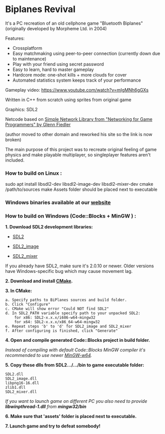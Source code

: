 # Biplanes Revival

It's a PC recreation of an old cellphone game "Bluetooth Biplanes"
(originally developed by Morpheme Ltd. in 2004)

Features:

  - Crossplatform
  - Easy matchmaking using peer-to-peer connection (currently down due to maintenance)
  - Play with your friend using secret password
  - Easy to learn, hard to master gameplay
  - Hardcore mode: one-shot kills + more clouds for cover
  - Automated statistics system keeps track of your performance

Gameplay video: https://www.youtube.com/watch?v=mIgMNh6gGXs

Written in C++ from scratch using sprites from original game

Graphics: SDL2

Netcode based on [Simple Network Library
from "Networking for Game Programmers" by Glenn Fiedler](http://www.gaffer.org/networking-for-game-programmers)

(author moved to other domain and reworked his site so the link is now broken)

The main purpose of this project was 
to recreate original feeling of game physics 
and make playable multiplayer, so singleplayer features aren't included.


### How to build on Linux : 

sudo apt install libsdl2-dev libsdl2-image-dev libsdl2-mixer-dev
cmake /path/to/sources
make
Assets folder should be placed next to executable


### Windows binaries available at our [website](https://regular-dev.org/biplanes-revival)



### How to build on Windows (Code::Blocks + MinGW ) : 


**1. Download SDL2 development libraries:**

 - [SDL2](https://www.libsdl.org/download-2.0.php)

 - [SDL2_image](https://www.libsdl.org/projects/SDL_image/)

 - [SDL2_mixer](https://www.libsdl.org/projects/SDL_mixer/)

If you already have SDL2, make sure it's 2.0.10 or newer.
Older versions have Windows-specific bug which may cause movement lag.

**2. Download and install [CMake](https://cmake.org/download/).**

**3. In CMake:**

    
	a. Specify paths to BiPlanes sources and build folder.
	b. Click "Configure"
	c. CMake will show error "Could NOT find SDL2"
	d. In SDL2_PATH variable specify path to your unpacked SDL2:
		for x86: SDL2-x.x.x/i686-w64-mingw32
		for x64: SDL2-x.x.x/x86_64-w64-mingw32
	e. Repeat steps 'b' to 'd' for SDL2_image and SDL2_mixer
	f. After configuring is finished, click "Generate"

**4. Open and compile generated Code::Blocks project in build folder.**

*Instead of compiling with default Code::Blocks MinGW compiler 
it's recommended to use newer 
[MinGW-w64](https://sourceforge.net/projects/mingw-w64/files/).*


**5. Copy these dlls from SDL2.../.../bin to game executable folder:**
    
    SDL2.dll
    SDL2_image.dll
    libpng16-16.dll
    zlib1.dll
    SDL2_mixer.dll

*If you want to launch game on different PC you also 
need to provide **libwinpthread-1.dll** from **mingw32/bin***


**6. Make sure that 'assets' folder is placed next to executable.**

**7. Launch game and try to defeat somebody!**
